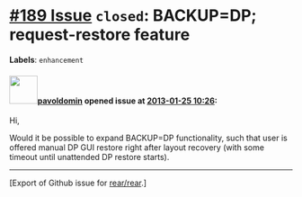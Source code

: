 [\#189 Issue](https://github.com/rear/rear/issues/189) `closed`: BACKUP=DP; request-restore feature
===================================================================================================

**Labels**: `enhancement`

#### <img src="https://avatars.githubusercontent.com/u/1576908?v=4" width="50">[pavoldomin](https://github.com/pavoldomin) opened issue at [2013-01-25 10:26](https://github.com/rear/rear/issues/189):

Hi,

Would it be possible to expand BACKUP=DP functionality, such that user
is offered manual DP GUI restore right after layout recovery (with some
timeout until unattended DP restore starts).

------------------------------------------------------------------------

\[Export of Github issue for
[rear/rear](https://github.com/rear/rear).\]
